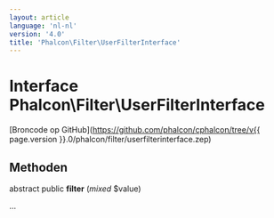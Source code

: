 ```yaml
---
layout: article
language: 'nl-nl'
version: '4.0'
title: 'Phalcon\Filter\UserFilterInterface'
---
```

# Interface **Phalcon\Filter\UserFilterInterface**

[Broncode op GitHub](https://github.com/phalcon/cphalcon/tree/v{{ page.version }}.0/phalcon/filter/userfilterinterface.zep)

## Methoden

abstract public **filter** (*mixed* $value)

...